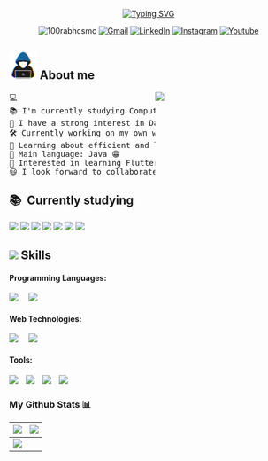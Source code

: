 <p align="center">
  <a href="https://git.io/typing-svg"><img src="https://readme-typing-svg.herokuapp.com?font=Chakra+Petch&weight=200&size=30&pause=998&color=28D4AB&background=8C7CE0D5&center=true&vCenter=true&random=false&width=435&height=55&lines=Emma+A.+Jimenez+S.;I+am+20+years+old.;Studying+Computer+Science" alt="Typing SVG" /></a>
</p>

<p align="center">
  <img src="https://komarev.com/ghpvc/?username=EmmaAli1604&label=Profile%20views&color=0e75b6&style=flat" alt="100rabhcsmc" /> 
	<a href=""><img img src="https://img.shields.io/badge/gmail-%23EA4335.svg?style=plastic&logo=gmail&logoColor=white" alt="Gmail"/></a>
	<a href=""><img src="https://img.shields.io/badge/linkedin-%230A66C2.svg?style=plastic&logo=linkedin&logoColor=white" alt="LinkedIn"/></a>
 <a href=""><img src="https://img.shields.io/badge/Instagram-%23E4405F.svg?style=plastic&logo=instagram&logoColor=white" alt="Instagram"/></a>
 <a href=""><img src="https://img.shields.io/badge/Youtube-%23E4405F.svg?style=plastic&logo=instagram&logoColor=white" alt="Youtube"/></a>
</p>

## <picture><img src = "https://github.com/0xAbdulKhalid/0xAbdulKhalid/raw/main/assets/mdImages/about_me.gif" width = 50px></picture> **About me**

<img align= "right" width= "240" src= "https://pa1.narvii.com/6580/8098c6e9207376889eeb0532d9f5a0723c4d73f5_hq.gif"/>

<pre>
💻 
📚 I'm currently studying Computer Science in the Faculty of Science, UNAM.
📝 I have a strong interest in Data analytics.
🛠️ Currently working on my own website and other stuff.
🌱 Learning about efficient and logical ways to solve problems and new programming lenguages. 
🌟 Main language: Java 😁
🚩 Interested in learning Flutter, know more about Golang, Python and R. 
😃 I look forward to collaborate on impactful projects.
</pre>

<div>

  ## 📚 &nbsp;Currently studying

<img src="https://img.shields.io/badge/pyhton-3776AB.svg?&style=for-the-badge&logo=python&logoColor=white" height="25"/>
<img src="https://img.shields.io/badge/golang-1C99C1.svg?&style=for-the-badge&logo=golang&logoColor=white" height="25"/>
<img src="https://img.shields.io/badge/c-00599C.svg?&style=for-the-badge&logo=C&logoColor=white" height="25"/>
<img src="https://img.shields.io/badge/r-0E3D75.svg?&style=for-the-badge&logo=R&logoColor=white" height="25"/>
<img src="https://img.shields.io/badge/mysql-000000.svg?&style=for-the-badge&logo=mysql&logoColor=white" height="25"/>
<img src="https://img.shields.io/badge/flutter-25B3E8.svg?&style=for-the-badge&logo=flutterl&logoColor=white" height="25"/>
<img src="https://img.shields.io/badge/git-351F8C.svg?&style=for-the-badge&logo=git&logoColor=white" height="25"/>

</div>

## <img src="https://media2.giphy.com/media/QssGEmpkyEOhBCb7e1/giphy.gif?cid=ecf05e47a0n3gi1bfqntqmob8g9aid1oyj2wr3ds3mg700bl&rid=giphy.gif" width ="25"><b> Skills</b>

#### Programming Languages:
<span style="margin-right: 15px;">
	<img src="https://img.shields.io/badge/python-3670A0?style=for-the-badge&logo=python&logoColor=ffdd54">
</span>
<span style="margin-right: 15px;">
	<img src="https://img.shields.io/badge/java-2379C6.svg?style=for-the-badge&logo=java&logoColor=white">
</span>

#### Web Technologies:
<span style="margin-right: 15px;">
	<img src="https://img.shields.io/badge/html5-%23E34F26.svg?style=for-the-badge&logo=html5&logoColor=white">
</span>
<span style="margin-right: 15px;">
	<img src="https://img.shields.io/badge/css3-%231572B6.svg?style=for-the-badge&logo=css3&logoColor=white">
</span>

#### Tools:

<span style="margin-right: 10px;">
    <img src="https://img.shields.io/badge/Git-F05032?style=for-the-badge&logo=git&logoColor=white">
</span>
<span style="margin-right: 10px;">
    <img src="https://img.shields.io/badge/github-%23121011.svg?style=for-the-badge&logo=github&logoColor=white">
</span>
<span style="margin-right: 10px;">
    <img src="https://img.shields.io/badge/VSCode-007ACC?style=for-the-badge&logo=visual-studio-code&logoColor=white">
</span>
<span style="margin-right: 10px;">
    <img src="https://img.shields.io/badge/Manjaro-1F8C5E?style=for-the-badge&logo=linux&logoColor=white">
</span>

### My Github Stats 📊
<img src="https://github-readme-stats.vercel.app/api?username=EmmaAli1604&&show_icons=true&count_private=true&theme=radical">|<img src="https://github-readme-streak-stats.herokuapp.com/?user=EmmaAli1604&theme=radical&hide_border=true"/>
|---|---|
<img src="https://github-readme-stats.vercel.app/api/top-langs/?username=EmmaAli1604&layout=compact&theme=radical"/>|




